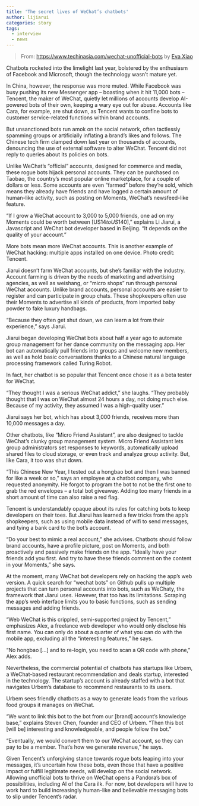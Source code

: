 ```yaml
---
title: 'The secret lives of WeChat’s chatbots'
author: lijiarui
categories: story
tags:
  - interview
  - news
---
```


> From: <https://www.techinasia.com/wechat-unofficial-bots> by [Eva Xiao](https://www.techinasia.com/profile/evaxiao)

Chatbots rocketed into the limelight last year, bolstered by the enthusiasm of Facebook and Microsoft, though the technology wasn’t mature yet.

In China, however, the response was more muted. While Facebook was busy pushing its new Messenger app – boasting when it hit 11,000 bots – Tencent, the maker of WeChat, quietly let millions of accounts develop AI-powered bots of their own, keeping a wary eye out for abuse. Accounts like Cara, for example, are shut down, as Tencent wants to confine bots to customer service-related functions within brand accounts.

But unsanctioned bots run amok on the social network, often tactlessly spamming groups or artificially inflating a brand’s likes and follows. The Chinese tech firm clamped down last year on thousands of accounts, denouncing the use of external software to alter WeChat. Tencent did not reply to queries about its policies on bots.

Unlike WeChat’s “official” accounts, designed for commerce and media, these rogue bots hijack personal accounts. They can be purchased on Taobao, the country’s most popular online marketplace, for a couple of dollars or less. Some accounts are even “farmed” before they’re sold, which means they already have friends and have logged a certain amount of human-like activity, such as posting on Moments, WeChat’s newsfeed-like feature.

“If I grow a WeChat account to 3,000 to 5,000 friends, one ad on my Moments could be worth between [US$14 to US$140],” explains Li Jiarui, a Javascript and WeChat bot developer based in Beijing. “It depends on the quality of your account.”

More bots mean more WeChat accounts. This is another example of WeChat hacking: multiple apps installed on one device. Photo credit: Tencent.

Jiarui doesn’t farm WeChat accounts, but she’s familiar with the industry. Account farming is driven by the needs of marketing and advertising agencies, as well as weishang, or “micro shops” run through personal WeChat accounts. Unlike brand accounts, personal accounts are easier to register and can participate in group chats. These shopkeepers often use their Moments to advertise all kinds of products, from imported baby powder to fake luxury handbags.

“Because they often get shut down, we can learn a lot from their experience,” says Jiarui.

Jiarui began developing WeChat bots about half a year ago to automate group management for her dance community on the messaging app. Her bot can automatically pull friends into groups and welcome new members, as well as hold basic conversations thanks to a Chinese natural language processing framework called Turing Robot.

In fact, her chatbot is so popular that Tencent once chose it as a beta tester for WeChat.

“They thought I was a serious WeChat addict,” she laughs. “They probably thought that I was on WeChat almost 24 hours a day, not doing much else. Because of my activity, they assumed I was a high-quality user.”

Jiarui says her bot, which has about 3,000 friends, receives more than 10,000 messages a day.

Other chatbots, like “Micro Friend Assistant”, are also designed to tackle WeChat’s clunky group management system. Micro Friend Assistant lets group administrators set responses to keywords, automatically upload shared files to cloud storage, or even track and analyze group activity. But, like Cara, it too was shut down.

“This Chinese New Year, I tested out a hongbao bot and then I was banned for like a week or so,” says an employee at a chatbot company, who requested anonymity. He forgot to program the bot to not be the first one to grab the red envelopes – a total bot giveaway. Adding too many friends in a short amount of time can also raise a red flag.

Tencent is understandably opaque about its rules for catching bots to keep developers on their toes. But Jiarui has learned a few tricks from the app’s shopkeepers, such as using mobile data instead of wifi to send messages, and tying a bank card to the bot’s account.

“Do your best to mimic a real account,” she advises. Chatbots should follow brand accounts, have a profile picture, post on Moments, and both proactively and passively make friends on the app. “Ideally have your friends add you first. And try to have these friends comment on the content in your Moments,” she says.

At the moment, many WeChat bot developers rely on hacking the app’s web version. A quick search for “wechat bots” on Github pulls up multiple projects that can turn personal accounts into bots, such as WeChaty, the framework that Jiarui uses. However, that too has its limitations. Scraping the app’s web interface limits you to basic functions, such as sending messages and adding friends.

“Web WeChat is this crippled, semi-supported project by Tencent,” emphasizes Alex, a freelance web developer who would only disclose his first name. You can only do about a quarter of what you can do with the mobile app, excluding all the “interesting features,” he says.

“No hongbao […] and to re-login, you need to scan a QR code with phone,” Alex adds.

Nevertheless, the commercial potential of chatbots has startups like Urbem, a WeChat-based restaurant recommendation and deals startup, interested in the technology. The startup’s account is already staffed with a bot that navigates Urbem’s database to recommend restaurants to its users.

Urbem sees friendly chatbots as a way to generate leads from the various food groups it manages on WeChat.

“We want to link this bot to the bot from our [brand] account’s knowledge base,” explains Steven Chen, founder and CEO of Urbem. “Then this bot [will be] interesting and knowledgeable, and people follow the bot.”

“Eventually, we would convert them to our WeChat account, so they can pay to be a member. That’s how we generate revenue,” he says.

Given Tencent’s unforgiving stance towards rogue bots leaping into your messages, it’s uncertain how these bots, even those that have a positive impact or fulfill legitimate needs, will develop on the social network. Allowing unofficial bots to thrive on WeChat opens a Pandora’s box of possibilities, including AI of the Cara ilk. For now, bot developers will have to work hard to build increasingly human-like and believable messaging bots to slip under Tencent’s radar.
